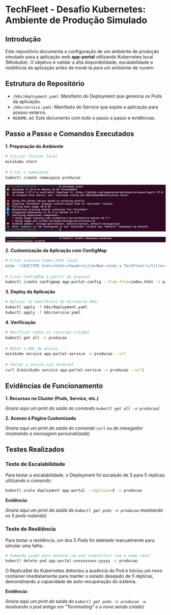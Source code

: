 # TechFleet - Desafio Kubernetes: Ambiente de Produção Simulado

## Introdução

Este repositório documenta a configuração de um ambiente de produção simulado para a aplicação web **app-portal** utilizando Kubernetes local (Minikube). O objetivo é validar a alta disponibilidade, escalabilidade e resiliência da aplicação antes de movê-la para um ambiente de nuvem.

## Estrutura do Repositório

-   `/k8s/deployment.yaml`: Manifesto do Deployment que gerencia os Pods da aplicação.
-   `/k8s/service.yaml`: Manifesto do Service que expõe a aplicação para acesso externo.
-   `README.md`: Este documento com todo o passo a passo e evidências.

## Passo a Passo e Comandos Executados

**1. Preparação do Ambiente**

```bash
# Iniciar cluster local
minikube start

# Criar o namespace
kubectl create namespace producao
```
![image](/images/01-k8s.png)

![image](/images/02-k8s.png)

**2. Customização da Aplicação com ConfigMap**

```bash
# Criar arquivo index.html local
echo '<!DOCTYPE html><html><head><title>Bem-vindo a TechFleet!</title></head><body><h1>App-Portal da TechFleet rodando em Kubernetes!</h1><p>Este ambiente de producao simulado foi configurado com sucesso.</p></body></html>' > index.html

# Criar ConfigMap a partir do arquivo
kubectl create configmap app-portal-config --from-file=index.html -n producao
```

**3. Deploy da Aplicação**

```bash
# Aplicar os manifestos do diretório k8s/
kubectl apply -f k8s/deployment.yaml
kubectl apply -f k8s/service.yaml
```

**4. Verificação**

```bash
# Verificar todos os recursos criados
kubectl get all -n producao

# Obter a URL de acesso
minikube service app-portal-service -n producao --url

# Testar o acesso via terminal
curl $(minikube service app-portal-service -n producao --url)
```

## Evidências de Funcionamento

**1. Recursos no Cluster (Pods, Service, etc.)**

*(Insira aqui um print da saída do comando `kubectl get all -n producao`)*

**2. Acesso à Página Customizada**

*(Insira aqui um print da saída do comando `curl` ou do navegador mostrando a mensagem personalizada)*

## Testes Realizados

### Teste de Escalabilidade

Para testar a escalabilidade, o Deployment foi escalado de 3 para 5 réplicas utilizando o comando:

```bash
kubectl scale deployment app-portal --replicas=5 -n producao
```

**Evidência:**

*(Insira aqui um print da saída do `kubectl get pods -n producao` mostrando os 5 pods rodando)*

### Teste de Resiliência

Para testar a resiliência, um dos 5 Pods foi deletado manualmente para simular uma falha.

```bash
# Comando usado para deletar um pod (substituir com o nome real)
kubectl delete pod app-portal-xxxxxxxxxx-yyyyy -n producao
```

O ReplicaSet do Kubernetes detectou a ausência do Pod e iniciou um novo container imediatamente para manter o estado desejado de 5 réplicas, demonstrando a capacidade de auto-recuperação do sistema.

**Evidência:**

*(Insira aqui um print da saída do `kubectl get pods -n producao -w` mostrando o pod antigo em "Terminating" e o novo sendo criado)*